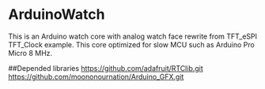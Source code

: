 # ArduinoWatch
This is an Arduino watch core with analog watch face rewrite from TFT_eSPI TFT_Clock example.
This core optimized for slow MCU such as Arduino Pro Micro 8 MHz.

##Depended libraries
https://github.com/adafruit/RTClib.git
https://github.com/moononournation/Arduino_GFX.git